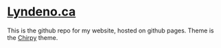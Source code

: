 # [Lyndeno.ca](https://lyndeno.ca)

This is the github repo for my website, hosted on github pages. Theme is the [Chirpy](https://github.com/cotes2020/jekyll-theme-chirpy) theme.